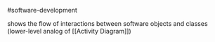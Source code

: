 
#software-development 

shows the flow of interactions between software objects and classes (lower-level analog of [[Activity Diagram]])
